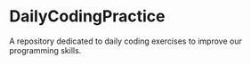 # DailyCodingPractice
A repository dedicated to daily coding exercises to improve our programming skills.

